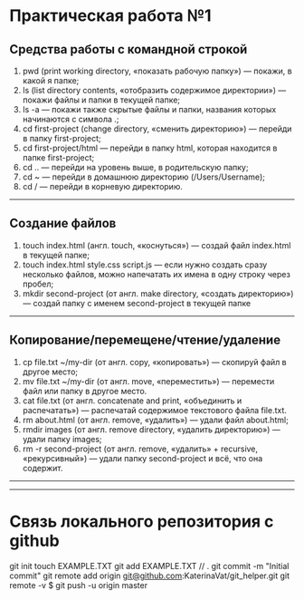 # Практическая работа №1 
## Средства работы с командной строкой 
1. pwd (print working directory, «показать рабочую папку») — покажи, в какой я папке;
2. ls (list directory contents, «отобразить содержимое директории») — покажи файлы и папки в текущей папке;
3. ls -a — покажи также скрытые файлы и папки, названия которых начинаются с символа .;
4. cd first-project (change directory, «сменить директорию») — перейди в папку first-project;
5. cd first-project/html — перейди в папку html, которая находится в папке first-project;
6. cd .. — перейди на уровень выше, в родительскую папку;
7. cd ~ — перейди в домашнюю директорию (/Users/Username);
8. cd / — перейди в корневую директорию.
---------
## Создание файлов
1. touch index.html (англ. touch, «коснуться») — создай файл index.html в текущей папке;
2. touch index.html style.css script.js — если нужно создать сразу несколько файлов, можно напечатать их имена в одну строку через пробел;
3. mkdir second-project (от англ. make directory, «создать директорию») — создай папку с именем second-project в текущей папке
--------
## Копирование/перемещене/чтение/удаление
1. cp file.txt ~/my-dir (от англ. copy, «копировать») — скопируй файл в другое место;
2. mv file.txt ~/my-dir (от англ. move, «переместить») — перемести файл или папку в другое место.
3. cat file.txt (от англ. concatenate and print, «объединить и распечатать») — распечатай содержимое текстового файла file.txt.
4. rm about.html (от англ. remove, «удалить») — удали файл about.html;
5. rmdir images (от англ. remove directory, «удалить директорию») — удали папку images;
6. rm -r second-project (от англ. remove, «удалить» + recursive, «рекурсивный») — удали папку second-project и всё, что она содержит.
---------
---------
# Связь локального репозитория с github 
git init
touch EXAMPLE.TXT
git add EXAMPLE.TXT // . 
git commit -m "Initial commit"
git remote add origin git@github.com:KaterinaVat/git_helper.git
git remote -v
$ git push -u origin master
